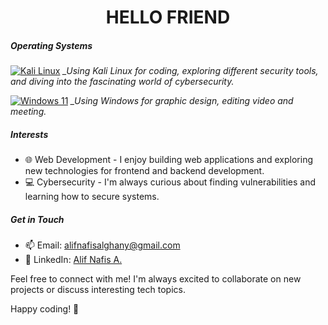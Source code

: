 <h1 align="center">HELLO FRIEND</h1>

##### Operating Systems
[![Kali Linux](https://img.shields.io/badge/-Kali%20Linux-557C94?style=flat-square&logo=kali-linux&logoColor=white)](https://www.kali.org/)
*_Using Kali Linux for coding, exploring different security tools, and diving into the fascinating world of cybersecurity.*

[![Windows 11](https://img.shields.io/badge/-Windows%2011-0078D6?style=flat-square&logo=windows&logoColor=white)](https://www.microsoft.com/software-download/windows11)
*_Using Windows for graphic design, editing video and meeting.*

##### Interests
- :globe_with_meridians: Web Development - I enjoy building web applications and exploring new technologies for frontend and backend development.
- :computer: Cybersecurity - I'm always curious about finding vulnerabilities and learning how to secure systems.

##### Get in Touch
- :mailbox: Email: [alifnafisalghany@gmail.com](mailto:alifnafisalghany@gmail.com)
- :briefcase: LinkedIn: [Alif Nafis A.](https://www.linkedin.com/in/alif-nafis-alghany-703542253/)

Feel free to connect with me! I'm always excited to collaborate on new projects or discuss interesting tech topics.

Happy coding! 🚀
